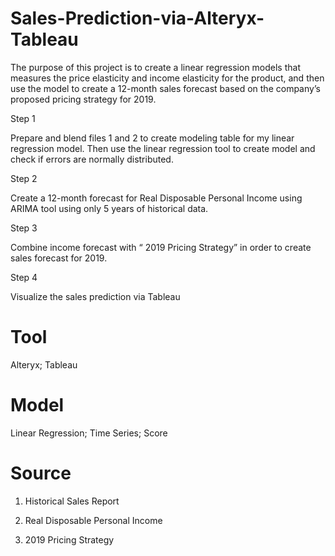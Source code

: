 # Sales-Prediction-via-Alteryx-Tableau
The purpose of this project is to create a linear regression models that measures the price elasticity and income elasticity for the product, and then use the model to create a 12-month sales forecast based on the company’s proposed pricing strategy for 2019.

Step 1

Prepare and blend files 1 and 2 to create modeling table for my linear regression model. Then use the linear regression tool to create model and check if errors are normally distributed.

Step 2

Create a 12-month forecast for Real Disposable Personal Income using ARIMA tool using only 5 years of historical data.

Step 3

Combine income forecast with “ 2019 Pricing Strategy” in order to create sales forecast for 2019.

Step 4

Visualize the sales prediction via Tableau


# Tool
Alteryx; Tableau

# Model
Linear Regression; Time Series; Score

# Source
1. Historical Sales Report

2. Real Disposable Personal Income

3. 2019 Pricing Strategy
